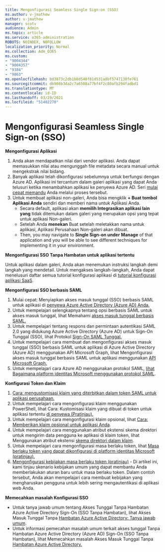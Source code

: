 ```yaml
---
title: Mengonfigurasi Seamless Single Sign-on (SSO)
ms.author: v-jmathew
author: v-jmathew
manager: scotv
audience: Admin
ms.topic: article
ms.service: o365-administration
ROBOTS: NOINDEX, NOFOLLOW
localization_priority: Normal
ms.collection: Adm_O365
ms.custom:
- "9004344"
- "9004357"
- "9384"
- "9863"
ms.openlocfilehash: bd3873c2db1b8d548f81d531a8bf5747130fe761
ms.sourcegitcommit: db908b3da2c7a6508a77bf4f2c80afb294fadbd1
ms.translationtype: MT
ms.contentlocale: id-ID
ms.lasthandoff: 03/29/2021
ms.locfileid: "51402270"
---
```

# <a name="configure-seamless-single-sign-on-sso"></a>Mengonfigurasi Seamless Single Sign-on (SSO)

**Mengonfigurasi Aplikasi**

1. Anda akan mendapatkan nilai dari vendor aplikasi. Anda dapat memasukkan nilai atau mengunggah file metadata secara manual untuk mengekstrak nilai bidang.
2. Banyak aplikasi telah dikonfigurasi sebelumnya untuk berfungsi dengan Azure AD. Aplikasi ini tercantum dalam galeri aplikasi yang dapat Anda telusuri ketika menambahkan aplikasi ke penyewa Azure AD. Seri [mulai cepat memandu](https://docs.microsoft.com/azure/active-directory/manage-apps/add-application-portal-configure) Anda melalui proses tersebut.
3. Untuk membuat aplikasi non-galeri, Anda bisa mengklik **+ Buat tombol Aplikasi Anda** sendiri dan memberi nama untuk Aplikasi Anda.
    - Secara default, aplikasi akan **memilih Integrasikan aplikasi lain yang** tidak ditemukan dalam galeri yang merupakan opsi yang tepat untuk aplikasi Non-galeri.
    - Setelah Anda **menekan** Buat setelah meletakkan nama untuk aplikasi, Aplikasi Perusahaan Non-galeri akan dibuat.
    - Then, you may navigate to **Single Sign-on under** **Manage** of that application and you will be able to see different techniques for implementing it in your environment.

**Mengonfigurasi SSO Tanpa Hambatan untuk aplikasi tertentu**

Untuk aplikasi dalam galeri, Anda akan menemukan instruksi langkah demi langkah yang mendetail. Untuk mengakses langkah-langkah, Anda dapat menelusuri daftar semua tutorial konfigurasi aplikasi di [tutorial konfigurasi aplikasi SaaS](https://docs.microsoft.com/azure/active-directory/saas-apps/tutorial-list).

**Mengonfigurasi SSO berbasis SAML**

1. Mulai cepat: Menyiapkan akses masuk tunggal (SSO) berbasis SAML untuk aplikasi di [penyewa Azure Active Directory (Azure AD) Anda.](https://docs.microsoft.com/azure/active-directory/manage-apps/add-application-portal-setup-sso)
2. Untuk mempelajari selengkapnya tentang opsi berbasis SAML untuk akses masuk tunggal, lihat Memahami [akses masuk tunggal berbasis SAML.](https://docs.microsoft.com/azure/active-directory/manage-apps/configure-saml-single-sign-on)
3. Untuk mempelajari tentang respons dan permintaan autentikasi SAML 2.0 yang didukung Azure Active Directory (Azure AD) untuk Sign-On Tunggal (SSO), lihat Protokol [Sign-On SAML Tunggal.](https://docs.microsoft.com/azure/active-directory/develop/single-sign-on-saml-protocol)
4. Untuk mempelajari cara membuat dan mengonfigurasi akses masuk tunggal (SSO) berbasis SAML untuk aplikasi di Azure Active Directory (Azure AD) menggunakan API Microsoft Graph, lihat Mengonfigurasi akses masuk tunggal berbasis SAML untuk aplikasi menggunakan [API Microsoft Graph.](https://docs.microsoft.com/graph/application-saml-sso-configure-api)
5. Untuk mempelajari cara Azure AD menggunakan protokol SAML, [lihat Bagaimana platform identitas Microsoft menggunakan protokol SAML](https://docs.microsoft.com/azure/active-directory/develop/active-directory-saml-protocol-reference).

**Konfigurasi Token dan Klaim**

1. [Cara: mengustomisasi klaim yang diterbitkan dalam token SAML untuk aplikasi perusahaan.](https://docs.microsoft.com/azure/active-directory/develop/active-directory-saml-claims-customization)
2. Untuk mempelajari cara mengonfigurasi klaim menggunakan PowerShell, lihat Cara: Kustomisasi klaim yang dibuat di token untuk aplikasi tertentu [di penyewa (Pratinjau).](https://docs.microsoft.com/azure/active-directory/develop/active-directory-claims-mapping)
3. Untuk mempelajari cara mengonfigurasi klaim opsional, lihat [Cara: Memberikan klaim opsional untuk aplikasi Anda](https://docs.microsoft.com/azure/active-directory/develop/active-directory-optional-claims).
4. Untuk mempelajari cara menggunakan atribut ekstensi skema direktori untuk mengirim data pengguna ke aplikasi di klaim token, lihat Menggunakan atribut ekstensi [skema direktori dalam klaim](https://docs.microsoft.com/azure/active-directory/develop/active-directory-schema-extensions).
5. Untuk mempelajari cara mengonfigurasi masa berlaku token, lihat [Masa berlaku token yang dapat dikonfigurasi di platform identitas Microsoft (pratinjau).](https://docs.microsoft.com/azure/active-directory/develop/active-directory-configurable-token-lifetimes)
6. [Mengonfigurasi kebijakan masa berlaku token (pratinjau)](https://docs.microsoft.com/azure/active-directory/develop/configure-token-lifetimes) - Di artikel ini, kami tinjau skenario kebijakan umum yang dapat membantu Anda memberlakukan aturan baru untuk masa berlaku token. Dalam contoh tersebut, Anda akan mempelajari cara membuat kebijakan yang mengharuskan pengguna untuk lebih sering mengautentikasi di aplikasi web Anda.

**Memecahkan masalah Konfigurasi SSO**

- Untuk tanya jawab umum tentang Akses Tunggal Tanpa Hambatan Azure Active Directory Sign-On (SSO Tanpa Hambatan), lihat Akses Masuk Tunggal Tanpa [Hambatan Azure Active Directory: Tanya jawab umum](https://docs.microsoft.com/azure/active-directory/hybrid/how-to-connect-sso-faq).
- Untuk informasi pemecahan masalah umum terkait akses tunggal Tanpa Hambatan Azure Active Directory (Azure AD) Sign-On (SSO Tanpa Hambatan), lihat Memecahkan masalah Akses Masuk Tunggal Tanpa [Hambatan Azure Active Directory.](https://docs.microsoft.com/azure/active-directory/hybrid/tshoot-connect-sso)
